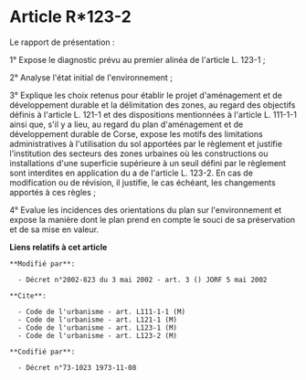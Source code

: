 # Article R*123-2

Le rapport de présentation :

1° Expose le diagnostic prévu au premier alinéa de l'article L. 123-1 ;

2° Analyse l'état initial de l'environnement ;

3° Explique les choix retenus pour établir le projet d'aménagement et de développement durable et la délimitation des zones,
au regard des objectifs définis à l'article L. 121-1 et des dispositions mentionnées à l'article L. 111-1-1 ainsi que, s'il y
a lieu, au regard du plan d'aménagement et de développement durable de Corse, expose les motifs des limitations
administratives à l'utilisation du sol apportées par le règlement et justifie l'institution des secteurs des zones urbaines
où les constructions ou installations d'une superficie supérieure à un seuil défini par le règlement sont interdites en
application du a de l'article L. 123-2. En cas de modification ou de révision, il justifie, le cas échéant, les changements
apportés à ces règles ;

4° Evalue les incidences des orientations du plan sur l'environnement et expose la manière dont le plan prend en compte le
souci de sa préservation et de sa mise en valeur.

**Liens relatifs à cet article**

	**Modifié par**:

	  - Décret n°2002-823 du 3 mai 2002 - art. 3 () JORF 5 mai 2002

	**Cite**:

	  - Code de l'urbanisme - art. L111-1-1 (M)
	  - Code de l'urbanisme - art. L121-1 (M)
	  - Code de l'urbanisme - art. L123-1 (M)
	  - Code de l'urbanisme - art. L123-2 (M)

	**Codifié par**:

	  - Décret n°73-1023 1973-11-08
